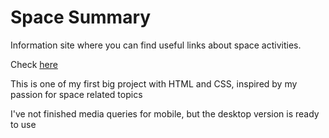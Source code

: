 <h1>Space Summary</h1>
<p>Information site where you can find useful links about space activities.</p>
<p>Check <a href="http://spacesummary.altervista.org/">here</a></p>
<p>This is one of my first big project with HTML and CSS, inspired by my passion for space related topics</p>
<p>I've not finished media queries for mobile, but the desktop version is ready to use</p>

